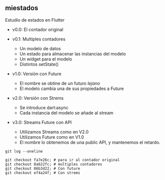 ## miestados

Estudio de estados en Flutter

- v0.0: El contador original

- v0.1: Multiples contadores
  * Un modelo de datos
  * Un estado para almacenar las instancias del modelo
  * Un widget para el modelo
  * Distintos setState()

- v1.0: Versión con Future
  * El nombre se obtine de un futuro _lejano_
  * El modelo cambia una de sus propiedades a Future
  
- v2.0: Versión con Strems
  * Se introduce dart:async
  * Cada instancia del modelo se añade al stream
  
- v3.0: Streams Future con API
  * Utilizamos Streams como en V2.0
  * Utilizamos Future como en V1.0
  * El nombre lo obtenemos de una public API, y mantenemos el retardo.



```
git log --oneline

git checkout fa7e26c; # para ir al contador original
git checkout 0a622fc; # multiples contadores
git checkout 86b3d22; # Con future
git checkout ef4a24f; # Con strems
```